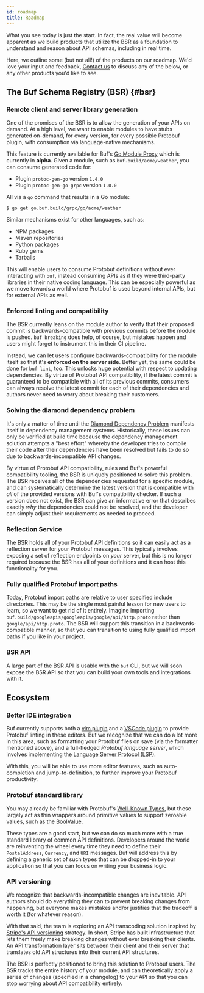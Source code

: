 ```yaml
---
id: roadmap
title: Roadmap
---
```


What you see today is just the start. In fact, the real value will become
apparent as we build products that utilize the BSR as a foundation to understand
and reason about API schemas, including in real time.

Here, we outline some (but not all!) of the products on our roadmap. We'd love
your input and feedback, [Contact us](contact.md) to discuss any of the below,
or any other products you'd like to see.

## The Buf Schema Registry (BSR) {#bsr}

### Remote client and server library generation

One of the promises of the BSR is to allow the generation of your APIs on
demand. At a high level, we want to enable modules to have stubs generated
on-demand, for every version, for every possible Protobuf plugin, with
consumption via language-native mechanisms.

This feature is currently available for Buf's
[Go Module Proxy](reference/deprecated/remote-generation/overview.mdx#go-module-proxy) which is
currently in **alpha**. Given a module, such as `buf.build/acme/weather`, you
can consume generated code for:

- Plugin `protoc-gen-go` version `1.4.0`
- Plugin `protoc-gen-go-grpc` version `1.0.0`

All via a `go` command that results in a Go module:

```terminal
$ go get go.buf.build/grpc/go/acme/weather
```

Similar mechanisms exist for other languages, such as:

- NPM packages
- Maven repositories
- Python packages
- Ruby gems
- Tarballs

This will enable users to consume Protobuf definitions without ever interacting
with `buf`, instead consuming APIs as if they were third-party libraries in
their native coding language. This can be especially powerful as we move towards
a world where Protobuf is used beyond internal APIs, but for external APIs as
well.

### Enforced linting and compatibility

The BSR currently leans on the module author to verify that their proposed
commit is backwards-compatible with previous commits before the module is
pushed. `buf breaking` does help, of course, but mistakes happen and users might
forget to instrument this in their CI pipeline.

Instead, we can let users configure backwards-compatibility for the module
itself so that it's **enforced on the server side**. Better yet, the same could
be done for `buf lint`, too. This unlocks huge potential with respect to
updating dependencies. By virtue of Protobuf API compatibility, if the latest
commit is guaranteed to be compatible with all of its previous commits,
consumers can always resolve the latest commit for each of their dependencies
and authors never need to worry about breaking their customers.

### Solving the diamond dependency problem

It's only a matter of time until the
[Diamond Dependency Problem](https://en.wikipedia.org/wiki/Dependency_hell)
manifests itself in dependency management systems. Historically, these issues
can only be verified at build time because the dependency management solution
attempts a "best effort" whereby the developer tries to compile their code after
their dependencies have been resolved but fails to do so due to
backwards-incompatible API changes.

By virtue of Protobuf API compatibility, rules and Buf's powerful compatibility
tooling, the BSR is uniquely positioned to solve this problem. The BSR receives
all of the dependencies requested for a specific module, and can systematically
determine the latest version that is compatible with _all_ of the provided
versions with Buf's compatibility checker. If such a version does not exist, the
BSR can give an informative error that describes exactly _why_ the dependencies
could not be resolved, and the developer can simply adjust their requirements as
needed to proceed.

### Reflection Service

The BSR holds all of your Protobuf API definitions so it can easily act as a
reflection server for your Protobuf messages. This typically involves exposing a
set of reflection endpoints on _your_ server, but this is no longer required
because the BSR has all of your definitions and it can host this functionality
for you.

### Fully qualified Protobuf import paths

Today, Protobuf import paths are relative to user specified include directories.
This may be the single most painful lesson for new users to learn, so we want to
get rid of it entirely. Imagine importing
`buf.build/googleapis/googleapis/google/api/http.proto` rather than
`google/api/http.proto`. The BSR will support this transition in a
backwards-compatible manner, so that you can transition to using fully qualified
import paths if you like in your project.

### BSR API

A large part of the BSR API is usable with the `buf` CLI, but we will soon
expose the BSR API so that you can build your own tools and integrations with
it.

## Ecosystem

### Better IDE integration

Buf currently supports both a [vim plugin](https://github.com/bufbuild/vim-buf)
and a [VSCode plugin](https://github.com/bufbuild/vscode-buf) to provide
Protobuf linting in these editors. But we recognize that we can do a lot more in
this area, such as formatting your Protobuf files on save (via the formatter
mentioned above), and a full-fledged _Protobuf language server_, which involves
implementing the [Language Server Protocol (LSP)](https://langserver.org).

With this, you will be able to use more editor features, such as auto-completion
and jump-to-definition, to further improve your Protobuf productivity.

### Protobuf standard library

You may already be familiar with Protobuf's
[Well-Known Types](https://developers.google.com/protocol-buffers/docs/reference/google.protobuf),
but these largely act as thin wrappers around primitive values to support
zeroable values, such as the
[BoolValue](https://developers.google.com/protocol-buffers/docs/reference/google.protobuf#boolvalue).

These types are a good start, but we can do so much more with a true standard
library of common API definitions. Developers around the world are reinventing
the wheel every time they need to define their `PostalAddress`, `Currency`, and
`URI` messages. Buf will address this by defining a generic set of such types
that can be dropped-in to your application so that you can focus on writing your
business logic.

### API versioning

We recognize that backwards-incompatible changes are inevitable. API authors
should do everything they can to prevent breaking changes from happening, but
everyone makes mistakes and/or justifies that the tradeoff is worth it (for
whatever reason).

With that said, the team is exploring an API transcoding solution inspired by
[Stripe's API versioning](https://stripe.com/blog/api-versioning) strategy. In
short, Stripe has built infrastructure that lets them freely make breaking
changes without ever breaking their clients. An API transformation layer sits
between their client and their server that translates old API structures into
their current API structures.

The BSR is perfectly positioned to bring this solution to Protobuf users. The
BSR tracks the entire history of your module, and can theoretically apply a
series of changes (specified in a changelog) to your API so that you can stop
worrying about API compatibility entirely.
